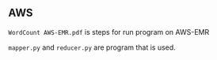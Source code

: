 ## AWS

`WordCount AWS-EMR.pdf` is steps for run program on AWS-EMR 

`mapper.py` and `reducer.py` are program that is used.
